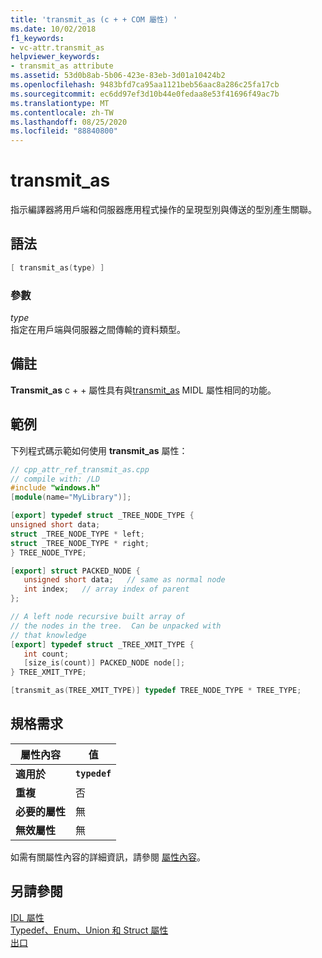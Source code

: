 ```yaml
---
title: 'transmit_as (c + + COM 屬性) '
ms.date: 10/02/2018
f1_keywords:
- vc-attr.transmit_as
helpviewer_keywords:
- transmit_as attribute
ms.assetid: 53d0b8ab-5b06-423e-83eb-3d01a10424b2
ms.openlocfilehash: 9483bfd7ca95aa1121beb56aac8a286c25fa17cb
ms.sourcegitcommit: ec6dd97ef3d10b44e0fedaa8e53f41696f49ac7b
ms.translationtype: MT
ms.contentlocale: zh-TW
ms.lasthandoff: 08/25/2020
ms.locfileid: "88840800"
---
```

# <a name="transmit_as"></a>transmit_as

指示編譯器將用戶端和伺服器應用程式操作的呈現型別與傳送的型別產生關聯。

## <a name="syntax"></a>語法

```cpp
[ transmit_as(type) ]
```

### <a name="parameters"></a>參數

*type*<br/>
指定在用戶端與伺服器之間傳輸的資料類型。

## <a name="remarks"></a>備註

**Transmit_as** c + + 屬性具有與[transmit_as](/windows/win32/Midl/transmit-as) MIDL 屬性相同的功能。

## <a name="example"></a>範例

下列程式碼示範如何使用 **transmit_as** 屬性：

```cpp
// cpp_attr_ref_transmit_as.cpp
// compile with: /LD
#include "windows.h"
[module(name="MyLibrary")];

[export] typedef struct _TREE_NODE_TYPE {
unsigned short data;
struct _TREE_NODE_TYPE * left;
struct _TREE_NODE_TYPE * right;
} TREE_NODE_TYPE;

[export] struct PACKED_NODE {
   unsigned short data;   // same as normal node
   int index;   // array index of parent
};

// A left node recursive built array of
// the nodes in the tree.  Can be unpacked with
// that knowledge
[export] typedef struct _TREE_XMIT_TYPE {
   int count;
   [size_is(count)] PACKED_NODE node[];
} TREE_XMIT_TYPE;

[transmit_as(TREE_XMIT_TYPE)] typedef TREE_NODE_TYPE * TREE_TYPE;
```

## <a name="requirements"></a>規格需求

| 屬性內容 | 值 |
|-|-|
|**適用於**|**`typedef`**|
|**重複**|否|
|**必要的屬性**|無|
|**無效屬性**|無|

如需有關屬性內容的詳細資訊，請參閱 [屬性內容](cpp-attributes-com-net.md#contexts)。

## <a name="see-also"></a>另請參閱

[IDL 屬性](idl-attributes.md)<br/>
[Typedef、Enum、Union 和 Struct 屬性](typedef-enum-union-and-struct-attributes.md)<br/>
[出口](export.md)
